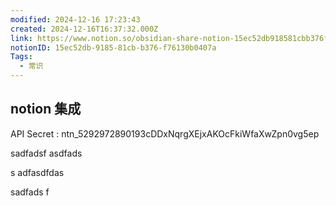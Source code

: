 ```yaml
---
modified: 2024-12-16 17:23:43
created: 2024-12-16T16:37:32.000Z
link: https://www.notion.so/obsidian-share-notion-15ec52db918581cbb376f76130b0407a
notionID: 15ec52db-9185-81cb-b376-f76130b0407a
Tags:
  - 常识
---
```


## notion 集成

API Secret : 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

sadfadsf
asdfads

s
adfasdfdas

sadfads
f